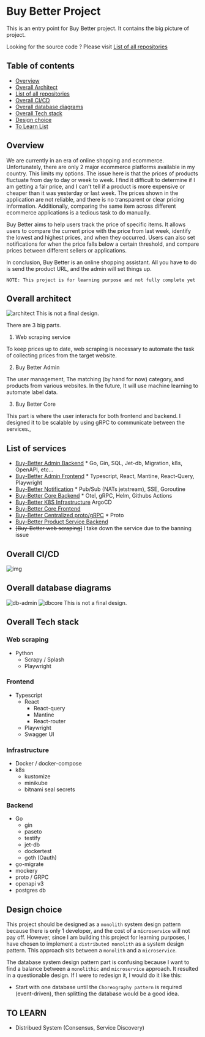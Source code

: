 # Buy Better Project

This is an entry point for Buy Better project. It contains the big picture of project.

Looking for the source code ? Please visit [List of all repositories](#list-of-services)

## Table of contents
- [Overview](#overview)
- [Overall Architect](#overall-architect)
- [List of all repositories](#list-of-services)
- [Overall CI/CD](#overall-ci/cd)
- [Overall database diagrams](#overall-database-diagrams)
- [Overall Tech stack](#overall-tech-stack)
- [Design choice](#design-choice)
- [To Learn List](#to-learn)

## Overview
We are currently in an era of online shopping and ecommerce. Unfortunately, there are only 2 major ecommerce platforms 
available in my country. This limits my options. The issue here is that the prices of products fluctuate from day to day 
or week to week. I find it difficult to determine if I am getting a fair price, and I can't tell if a product is more 
expensive or cheaper than it was yesterday or last week. The prices shown in the application are not reliable, 
and there is no transparent or clear pricing information. Additionally, comparing the same item across different 
ecommerce applications is a tedious task to do manually.

Buy Better aims to help users track the price of specific items. It allows users to compare the current price with 
the price from last week, identify the lowest and highest prices, and when they occurred. Users can also set 
notifications for when the price falls below a certain threshold, and compare prices between different sellers or 
applications.

In conclusion, Buy Better is an online shopping assistant. All you have to do is send the product URL, 
and the admin will set things up.

`NOTE: This project is for learning purpose and not fully complete yet`

## Overall architect
![architect](https://raw.githubusercontent.com/opplieam/buy-better/refs/heads/main/diagram.drawio.png)
This is not a final design.

There are 3 big parts.
1. Web scraping service 

To keep prices up to date, web scraping is necessary to automate the task of collecting prices from the target website.

2. Buy Better Admin 

The user management, The matching (by hand for now) category, and products from various websites. In the future, 
It will use machine learning to automate label data.

3. Buy Better Core

This part is where the user interacts for both frontend and backend. I designed it to be scalable by using 
gRPC to communicate between the services.,

## List of services
- [Buy-Better Admin Backend](https://github.com/opplieam/bb-admin-api) * Go, Gin, SQL, Jet-db, Migration, k8s, OpenAPI, etc...
- [Buy-Better Admin Frontend](https://github.com/opplieam/bb-admin-ui) * Typescript, React, Mantine, React-Query, Playwright
- [Buy-Better Notification](https://github.com/opplieam/bb-noti) * Pub/Sub (NATs jetstream), SSE, Goroutine
- [Buy-Better Core Backend](https://github.com/opplieam/bb-core-api) * Otel, gRPC, Helm, Githubs Actions
- [Buy-Better K8S Infrastructure](https://github.com/opplieam/bb-k8s-infra) ArgoCD
- [Buy-Better Core Frontend](https://github.com/opplieam/bb-core-ui)
- [Buy-Better Centralized proto/gRPC](https://github.com/opplieam/bb-grpc) * Proto
- [Buy-Better Product Service Backend](https://github.com/opplieam/bb-product-server)
- ~~[Buy-Better web scraping]~~ I take down the service due to the banning issue

## Overall CI/CD
![img](https://github.com/opplieam/bb-k8s-infra/raw/main/k8s.drawio.png?raw=true)

## Overall database diagrams
![db-admin](https://github.com/opplieam/bb-admin-api/raw/main/Buy-Better-Admin.png?raw=true)
![dbcore](https://github.com/opplieam/bb-core-api/blob/main/Buy-Better-Core.png?raw=true)
This is not a final design.

## Overall Tech stack
### Web scraping
- Python
  * Scrapy / Splash
  * Playwright
### Frontend
- Typescript
  * React
    * React-query
    * Mantine
    * React-router
  * Playwright
  * Swagger UI
### Infrastructure
- Docker / docker-compose
- k8s
  * kustomize
  * minikube
  * bitnami seal secrets
### Backend
- Go
  * gin
  * paseto
  * testify
  * jet-db
  * dockertest
  * goth (Oauth)
- go-migrate
- mockery
- proto / GRPC
- openapi v3 
- postgres db

## Design choice
This project should be designed as a `monolith` system design pattern because there is only 1 developer, 
and the cost of a `microservice` will not pay off. However, since I am building this project for learning purposes, 
I have chosen to implement a `distributed monolith` as a system design pattern. 
This approach sits between a `monolith` and a `microservice`.

The database system design pattern part is confusing because I want to find a balance between a `monolithic` 
and `microservice` approach. It resulted in a questionable design. If I were to redesign it, I would do it like this:

* Start with one database until the `Choreography pattern` is required (event-driven), 
then splitting the database would be a good idea.

## TO LEARN
- Distribued System (Consensus, Service Discovery)
